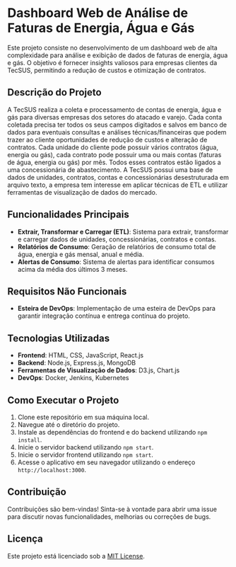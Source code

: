 # Dashboard Web de Análise de Faturas de Energia, Água e Gás

Este projeto consiste no desenvolvimento de um dashboard web de alta complexidade para análise e exibição de dados de faturas de energia, água e gás. O objetivo é fornecer insights valiosos para empresas clientes da TecSUS, permitindo a redução de custos e otimização de contratos.

## Descrição do Projeto

A TecSUS realiza a coleta e processamento de contas de energia, água e gás para diversas empresas dos setores do atacado e varejo. Cada conta coletada precisa ter todos os seus campos digitados e salvos em banco de dados para eventuais consultas e análises técnicas/financeiras que podem trazer ao cliente oportunidades de redução de custos e alteração de contratos. Cada unidade do cliente pode possuir vários contratos (água, energia ou gás), cada contrato pode possuir uma ou mais contas (faturas de água, energia ou gás) por mês. Todos esses contratos estão ligados a uma concessionária de abastecimento. A TecSUS possui uma base de dados de unidades, contratos, contas e concessionárias desestruturada em arquivo texto, a empresa tem interesse em aplicar técnicas de ETL e utilizar ferramentas de visualização de dados do mercado.

## Funcionalidades Principais

- **Extrair, Transformar e Carregar (ETL)**: Sistema para extrair, transformar e carregar dados de unidades, concessionárias, contratos e contas.
- **Relatórios de Consumo**: Geração de relatórios de consumo total de água, energia e gás mensal, anual e média.
- **Alertas de Consumo**: Sistema de alertas para identificar consumos acima da média dos últimos 3 meses.

## Requisitos Não Funcionais

- **Esteira de DevOps**: Implementação de uma esteira de DevOps para garantir integração contínua e entrega contínua do projeto.

## Tecnologias Utilizadas

- **Frontend**: HTML, CSS, JavaScript, React.js
- **Backend**: Node.js, Express.js, MongoDB
- **Ferramentas de Visualização de Dados**: D3.js, Chart.js
- **DevOps**: Docker, Jenkins, Kubernetes

## Como Executar o Projeto

1. Clone este repositório em sua máquina local.
2. Navegue até o diretório do projeto.
3. Instale as dependências do frontend e do backend utilizando `npm install`.
4. Inicie o servidor backend utilizando `npm start`.
5. Inicie o servidor frontend utilizando `npm start`.
6. Acesse o aplicativo em seu navegador utilizando o endereço `http://localhost:3000`.

## Contribuição

Contribuições são bem-vindas! Sinta-se à vontade para abrir uma issue para discutir novas funcionalidades, melhorias ou correções de bugs.

## Licença

Este projeto está licenciado sob a [MIT License](LICENSE).

